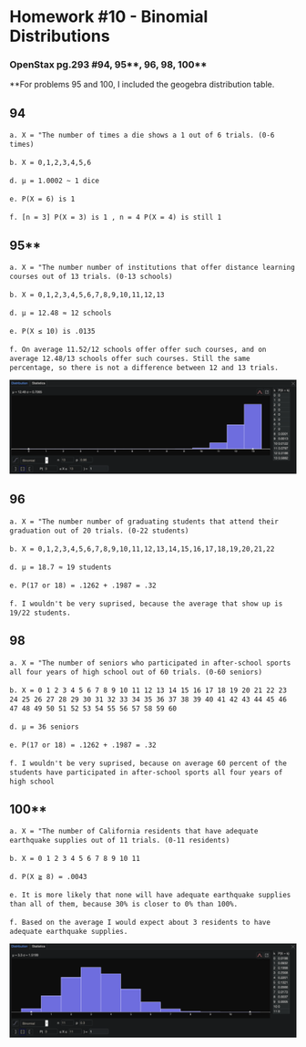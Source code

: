 # **Homework #10 - Binomial Distributions**
### **OpenStax** pg.293 #94, 95**, 96, 98, 100**
**For problems 95 and 100, I included the geogebra distribution table.

## **94**
    
    a. X = "The number of times a die shows a 1 out of 6 trials. (0-6 times)

    b. X = 0,1,2,3,4,5,6

    d. μ = 1.0002 ~ 1 dice

    e. P(X = 6) is 1
    
    f. [n = 3] P(X = 3) is 1 , n = 4 P(X = 4) is still 1

## **95****
    
    a. X = "The number number of institutions that offer distance learning courses out of 13 trials. (0-13 schools)

    b. X = 0,1,2,3,4,5,6,7,8,9,10,11,12,13

    d. μ = 12.48 ≈ 12 schools

    e. P(X ≤ 10) is .0135
    
    f. On average 11.52/12 schools offer offer such courses, and on average 12.48/13 schools offer such courses. Still the same percentage, so there is not a difference between 12 and 13 trials.
![](./images/95DISTRIBUTIONTABLE.png)


## **96**
    
    a. X = "The number number of graduating students that attend their graduation out of 20 trials. (0-22 students)

    b. X = 0,1,2,3,4,5,6,7,8,9,10,11,12,13,14,15,16,17,18,19,20,21,22

    d. μ = 18.7 ≈ 19 students

    e. P(17 or 18) = .1262 + .1987 = .32

    f. I wouldn't be very suprised, because the average that show up is 19/22 students.

## **98**

    a. X = "The number of seniors who participated in after-school sports all four years of high school out of 60 trials. (0-60 seniors)

    b. X = 0 1 2 3 4 5 6 7 8 9 10 11 12 13 14 15 16 17 18 19 20 21 22 23 24 25 26 27 28 29 30 31 32 33 34 35 36 37 38 39 40 41 42 43 44 45 46 47 48 49 50 51 52 53 54 55 56 57 58 59 60

    d. μ = 36 seniors

    e. P(17 or 18) = .1262 + .1987 = .32

    f. I wouldn't be very suprised, because on average 60 percent of the students have participated in after-school sports all four years of high school

## **100****

    a. X = "The number of California residents that have adequate earthquake supplies out of 11 trials. (0-11 residents)

    b. X = 0 1 2 3 4 5 6 7 8 9 10 11

    d. P(X ≧ 8) = .0043

    e. It is more likely that none will have adequate earthquake supplies than all of them, because 30% is closer to 0% than 100%.

    f. Based on the average I would expect about 3 residents to have adequate earthquake supplies.

![](./images/100DISTRIBUTIONTABLE.png)
